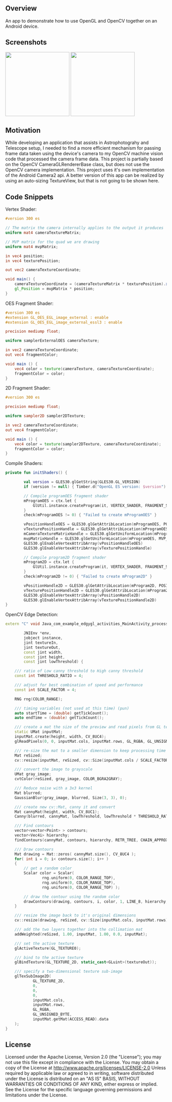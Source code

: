 ## Overview

An app to demonstrate how to use OpenGL and OpenCV together on an Android device.

## Screenshots

<p float="left">
  <img src="app/src/screenshots/Camera_Capabilities.png" width="200" /> 
  <img src="app/src/screenshots/OpenGL_Capabilities.png" width="200" />
</p>

## Motivation

While developing an application that assists in Astrophotograhy and Telescope setup, I needed to 
find a more efficient mechanism for passing frame data taken using the device's camera to my OpenCV
machine vision code that processed the camera frame data. This project is partially based on the 
OpenCV CameraGLRendererBase class, but does not use the OpenCV camera implementation. This project
uses it's own implementation of the Android Camera2 api. A better version of this app can be realized
by using an auto-sizing TextureView, but that is not going to be shown here.

## Code Snippets

Vertex Shader:

```GLSL
#version 300 es

// The matrix the camera internally applies to the output it produces
uniform mat4 cameraTextureMatrix;

// MVP matrix for the quad we are drawing
uniform mat4 mvpMatrix;

in vec4 position;
in vec4 texturePosition;

out vec2 cameraTextureCoordinate;

void main() {
    cameraTextureCoordinate = (cameraTextureMatrix * texturePosition).xy;
    gl_Position = mvpMatrix * position;
}
```

OES Fragment Shader:

```GLSL
#version 300 es
#extension GL_OES_EGL_image_external : enable
#extension GL_OES_EGL_image_external_essl3 : enable

precision mediump float;

uniform samplerExternalOES cameraTexture;

in vec2 cameraTextureCoordinate;
out vec4 fragmentColor;

void main () {
    vec4 color = texture(cameraTexture, cameraTextureCoordinate);
    fragmentColor = color;
}
```

2D Fragment Shader:

```GLSL
#version 300 es

precision mediump float;

uniform sampler2D sampler2DTexture;

in vec2 cameraTextureCoordinate;
out vec4 fragmentColor;

void main () {
    vec4 color = texture(sampler2DTexture, cameraTextureCoordinate);
    fragmentColor = color;
}
```

Compile Shaders:

```Kotlin
private fun initShaders() {

        val version = GLES30.glGetString(GLES30.GL_VERSION)
        if (version != null) { Timber.d("OpenGL ES version: $version") }

        // Compile programOES fragment shader
        mProgramOES = ctx.let {
            GlUtil.instance.createProgram(it, VERTEX_SHADER, FRAGMENT_SHADER_OES)
        }
        check(mProgramOES != 0) { "Failed to create mProgramOES" }

        vPositionHandleOES = GLES30.glGetAttribLocation(mProgramOES, POSITION)
        vTexturePositionHandle = GLES30.glGetAttribLocation(mProgramOES, ATTR_TEXTURE_POSITION)
        mCameraTextureMatrixHandle = GLES30.glGetUniformLocation(mProgramOES, UNIFORM_CAMERA_MATRIX)
        mvpMatrixHandle = GLES30.glGetUniformLocation(mProgramOES, MVP_MATRIX)
        GLES30.glEnableVertexAttribArray(vPositionHandleOES)
        GLES30.glEnableVertexAttribArray(vTexturePositionHandle)

        // Compile program2D fragment shader
        mProgram2D = ctx.let {
            GlUtil.instance.createProgram(it, VERTEX_SHADER, FRAGMENT_SHADER_2D)
        }
        check(mProgram2D != 0) { "Failed to create mProgram2D" }

        vPositionHandle2D = GLES30.glGetAttribLocation(mProgram2D, POSITION)
        vTexturePositionHandle2D = GLES30.glGetAttribLocation(mProgram2D, ATTR_TEXTURE_POSITION)
        GLES30.glEnableVertexAttribArray(vPositionHandle2D)
        GLES30.glEnableVertexAttribArray(vTexturePositionHandle2D)
}
```

OpenCV Edge Detection:

```C++
extern "C" void Java_com_example_edgygl_activities_MainActivity_processImage(

        JNIEnv *env,
        jobject instance,
        jint textureIn,
        jint textureOut,
        const jint width,
        const jint height,
        const jint lowThreshold) {

    /// ratio of Low canny threshold to High canny threshold
    const int THRESHOLD_RATIO = 4;

    /// adjust for best combination of speed and performance
    const int SCALE_FACTOR = 4;

    RNG rng(COLOR_RANGE);

    /// timing variables (not used at this time) (pun)
    auto startTime = (double) getTickCount();
    auto endTime = (double) getTickCount();

    /// create a mat the size of the preview and read pixels from GL texture into the mat
    static UMat inputMat;
    inputMat.create(height, width, CV_8UC4);
    glReadPixels(0, 0, inputMat.cols, inputMat.rows, GL_RGBA, GL_UNSIGNED_BYTE, inputMat.getMat(ACCESS_WRITE).data);

    /// re-size the mat to a smaller dimension to keep processing time to a reasonable level
    Mat reSized;
    cv::resize(inputMat, reSized, cv::Size(inputMat.cols / SCALE_FACTOR, inputMat.rows / SCALE_FACTOR));

    /// convert the image to grayscale
    UMat gray_image;
    cvtColor(reSized, gray_image, COLOR_BGRA2GRAY);

    /// Reduce noise with a 3x3 kernel
    Mat blurred;
    GaussianBlur(gray_image, blurred, Size(3, 3), 0);

    /// create new cv::Mat, canny it and convert
    Mat cannyMat(height, width, CV_8UC1);
    Canny(blurred, cannyMat, lowThreshold, lowThreshold * THRESHOLD_RATIO, 3);

    /// Find contours
    vector<vector<Point> > contours;
    vector<Vec4i> hierarchy;
    findContours(cannyMat, contours, hierarchy, RETR_TREE, CHAIN_APPROX_SIMPLE, Point(0, 0));

    /// Draw contours
    Mat drawing = Mat::zeros( cannyMat.size(), CV_8UC4 );
    for( int i = 0; i< contours.size(); i++ )
    {
        // get a random color
        Scalar color = Scalar(
                rng.uniform(0, COLOR_RANGE_TOP),
                rng.uniform(0, COLOR_RANGE_TOP),
                rng.uniform(0, COLOR_RANGE_TOP) );

        // draw the contour using the random color
        drawContours(drawing, contours, i, color, 1, LINE_8, hierarchy, 0, Point());
    }

    /// resize the image back to it's original dimensions
    cv::resize(drawing, reSized, cv::Size(inputMat.cols, inputMat.rows), INTER_LINEAR);

    /// add the two layers together into the collimation mat
    addWeighted(reSized, 1.00, inputMat, 1.00, 0.0, inputMat);

    /// set the active texture
    glActiveTexture(GL_TEXTURE0);

    /// bind to the active texture
    glBindTexture(GL_TEXTURE_2D, static_cast<GLuint>(textureOut));

    /// specify a two-dimensional texture sub-image
    glTexSubImage2D(
            GL_TEXTURE_2D,
            0,
            0,
            0,
            inputMat.cols,
            inputMat.rows,
            GL_RGBA,
            GL_UNSIGNED_BYTE,
            inputMat.getMat(ACCESS_READ).data
    );
}
```

## License

Licensed under the Apache License, Version 2.0 (the &quot;License&quot;);
you may not use this file except in compliance with the License.
You may obtain a copy of the License at
http://www.apache.org/licenses/LICENSE-2.0
Unless required by applicable law or agreed to in writing, software
distributed under the License is distributed on an &quot;AS IS&quot; BASIS,
WITHOUT WARRANTIES OR CONDITIONS OF ANY KIND, either
express or implied.
See the License for the specific language governing
permissions and limitations under the License.